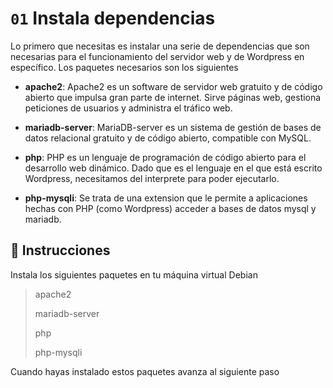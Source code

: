 # `01` Instala dependencias

Lo primero que necesitas es instalar una serie de dependencias que son necesarias para el funcionamiento del servidor web y de Wordpress en específico. Los paquetes necesarios son los siguientes

- **apache2**: Apache2 es un software de servidor web gratuito y de código abierto que impulsa gran parte de internet. Sirve páginas web, gestiona peticiones de usuarios y administra el tráfico web.

- **mariadb-server**: MariaDB-server es un sistema de gestión de bases de datos relacional gratuito y de código abierto, compatible con MySQL.


- **php**: PHP es un lenguaje de programación de código abierto para el desarrollo web dinámico. Dado que es el lenguaje en el que está escrito Wordpress, necesitamos del interprete para poder ejecutarlo.

- **php-mysqli**: Se trata de una extension que le permite a aplicaciones hechas con PHP (como Wordpress) acceder a bases de datos mysql y mariadb.

## 📝 Instrucciones
 
Instala los siguientes paquetes en tu máquina virtual Debian

>apache2
>
>mariadb-server
>
>php
>
>php-mysqli

Cuando hayas instalado estos paquetes avanza al siguiente paso
